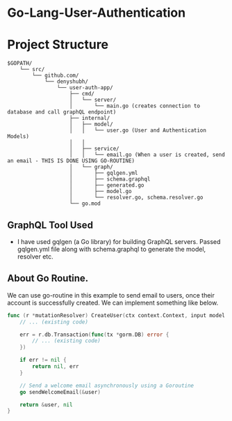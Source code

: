 # Go-Lang-User-Authentication

# Project Structure
```
$GOPATH/
    └── src/
        └── github.com/
            └── denyshubh/
                └── user-auth-app/
                    ├── cmd/
                    │   └── server/
                    │       └── main.go (creates connection to database and call graphQL endpoint)
                    ├── internal/
                    │   ├── model/
                    │   │   └── user.go (User and Authentication Models)
                    │   │  
                    │   ├── service/
                    │   │   └── email.go (When a user is created, send an email - THIS IS DONE USING GO-ROUTINE)
                    │   └── graph/
                    │       ├── gqlgen.yml
                    │       ├── schema.graphql
                    │       ├── generated.go
                    │       ├── model.go
                    │       └── resolver.go, schema.resolver.go
                    └── go.mod
```

## GraphQL Tool Used
- I have used gqlgen (a Go library) for building GraphQL servers. Passed gqlgen.yml file along with schema.graphql to generate the model, resolver etc.

## About Go Routine. 
We can use go-routine in this example to send email to users, once their account is successfully created. We can implement something like below. 

```go
func (r *mutationResolver) CreateUser(ctx context.Context, input model.CreateUserInput) (*model.User, error) {
	// ... (existing code)

	err = r.db.Transaction(func(tx *gorm.DB) error {
		// ... (existing code)
	})

	if err != nil {
		return nil, err
	}

	// Send a welcome email asynchronously using a Goroutine
	go sendWelcomeEmail(&user)

	return &user, nil
}
```